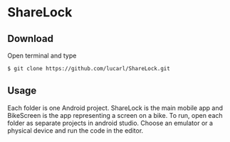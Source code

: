# ShareLock

## Download

Open terminal and type

```bash
$ git clone https://github.com/lucarl/ShareLock.git
```

## Usage

Each folder is one Android project. ShareLock is the main mobile app and BikeScreen is the app representing a screen on a bike. To run, open each folder as separate projects in android studio. Choose an emulator or a physical device and run the code in the editor. 
